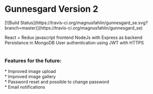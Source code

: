 <h1>Gunnesgard Version 2</h1> [![Build Status](https://travis-ci.org/magnusfahlin/gunnesgard_se.svg?branch=master)](https://travis-ci.org/magnusfahlin/gunnesgard_se)

React + Redux javascript frontend
NodeJs with Express as backend
Persistance in MongoDB
User authentication using JWT with HTTPS<br/>
<br/>


<h3>Features for the future:</h3>
* Improved image upload<br/>
* Improved image gallery<br/>
* Password reset and possible to change password<br/>
* Email notifications<br/>
